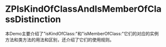 # ZPIsKindOfClassAndIsMemberOfClassDistinction
本Demo主要介绍了"isKindOfClass:"和"isMemberOfClass:"它们的对应的实例方法和类方法的用法和区别，还介绍了它们的使用规则。
